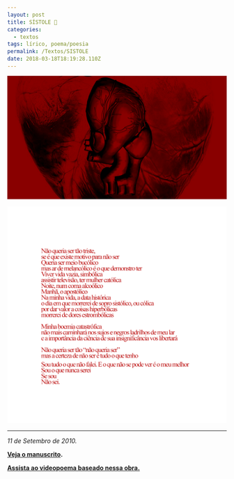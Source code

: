 ```yaml
---
layout: post
title: SÍSTOLE 🖤
categories:
  - textos
tags: lírico, poema/poesia
permalink: /Textos/SISTOLE
date: 2018-03-18T18:19:28.110Z
---
```

![](/images/uploads/1_phf_bvglr8aeafivv0hrlq.png)

![](/images/uploads/1_gg4knudxbckhgcwcmqibwa.png)

- - -

*11 de Setembro de 2010.*

**[Veja o manuscrito](https://68.media.tumblr.com/tumblr_l8lxqi6WNS1qb261lo1_1280.jpg).**

**[Assista ao videopoema baseado nessa obra.](/sistolevideopoema)**